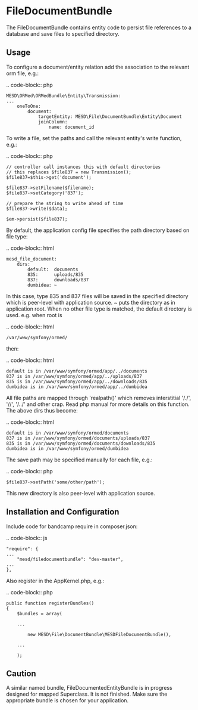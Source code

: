 FileDocumentBundle
==================

The FileDocumentBundle contains entity code to persist file references to a
database and save files to specified directory.

Usage
-----

To configure a document/entity relation
add the association to the relevant orm file, e.g.:

.. code-block:: php

    MESD\ORMed\ORMedBundle\Entity\Transmission:
    ...
        oneToOne:
            document:
                targetEntity: MESD\File\DocumentBundle\Entity\Document
                joinColumn:
                    name: document_id


To write a file, set the paths and
call the relevant entity's write function, e.g.:

.. code-block:: php

    // controller call instances this with default directories
    // this replaces $file837 = new Transmission();
    $file837=$this->get('document');

    $file837->setFilename($filename);
    $file837->setCategory('837');

    // prepare the string to write ahead of time
    $file837->write($data);

    $em->persist($file837);

By default, the application config file specifies the path directory
based on file type:

.. code-block:: html

    mesd_file_document:
        dirs:
            default:  documents
            835:      uploads/835
            837:      downloads/837
            dumbidea: ~

In this case, type 835 and 837 files will be saved in the specified directory
which is peer-level with application source.  ~ puts the directory as in
application root. When no other file type is matched, the default directory
is used. e.g. when root is

.. code-block:: html

    /var/www/symfony/ormed/

then:

.. code-block:: html

    default is in /var/www/symfony/ormed/app/../documents
    837 is in /var/www/symfony/ormed/app/../uploads/837
    835 is in /var/www/symfony/ormed/app/../downloads/835
    dumbidea is in /var/www/symfony/ormed/app/../dumbidea

All file paths are mapped through 'realpath()' which removes interstitial '/./',
'//', '/../' and other crap.  Read php manual for more details on this function.
The above dirs thus become:

.. code-block:: html

    default is in /var/www/symfony/ormed/documents
    837 is in /var/www/symfony/ormed/documents/uploads/837
    835 is in /var/www/symfony/ormed/documents/downloads/835
    dumbidea is in /var/www/symfony/ormed/dumbidea


The save path may be specified manually for each file, e.g.:

.. code-block:: php

    $file837->setPath('some/other/path');

This new directory is also peer-level with application source.



Installation and Configuration
------------------------------

Include code for bandcamp require in composer.json:

.. code-block:: js

    "require": {
    ...
        "mesd/filedocumentbundle": "dev-master",
    ...
    },

Also register in the AppKernel.php, e.g.:

.. code-block:: php

    public function registerBundles()
    {
        $bundles = array(

        ...

            new MESD\File\DocumentBundle\MESDFileDocumentBundle(),

        ...

        );


Caution
-------

A similar named bundle, FileDocumentedEntityBundle is in progress designed
for mapped Superclass.  It is not finished.  Make sure the appropriate bundle is
chosen for your application.